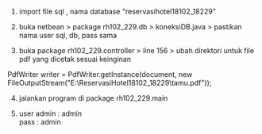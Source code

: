 1. import file sql , nama database "reservasihotel18102_18229"

2. buka netbean > package rh102_229.db > koneksiDB.java > pastikan nama user sql, db, pass sama

3. buka package rh102_229.controller > line 156 > ubah direktori untuk file pdf yang dicetak sesuai keinginan

 PdfWriter writer = PdfWriter.getInstance(document, new FileOutputStream("E:\\ReservasiHotel18102_18229\\tamu.pdf"));
   
4. jalankan program di package rh102_229.main

5. user admin : admin  
   pass : admin    
